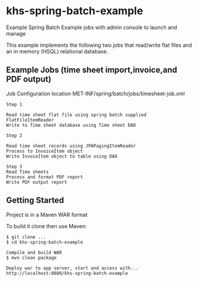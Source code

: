 khs-spring-batch-example
========================

Example Spring Batch Example jobs with admin console to launch and manage

This example implements the following two jobs that read/write flat files and an in memory
(HSQL) relational database.

Example Jobs (time sheet import,invoice,and PDF output)
-------------------------------------------------------

Job Configuration location
MET-INF/spring/batch/jobs/timesheet-job.xml
	
	Step 1
	
	Read time sheet flat file using spring batch supplied FlatFileItemReader
	Write to Time sheet database using Time sheet DAO

	Step 2
	
	Read time sheet records using JPAPagingItemReader
	Process to InvoiceItem object
	Write InvoieItem object to table using DAO

	Step 3
	Read Time sheets 
	Process and format PDF report
	Write PDF output report
	

Getting Started
---------------
Project is in a Maven WAR format

To build it clone then use Maven:

    $ git clone ...
	$ cd khs-spring-batch-example
	
	Compile and build WAR
	$ mvn clean package
	
	Deploy war to app server, start and access with...
	http://localhost:8080/khs-spring-batch-example
